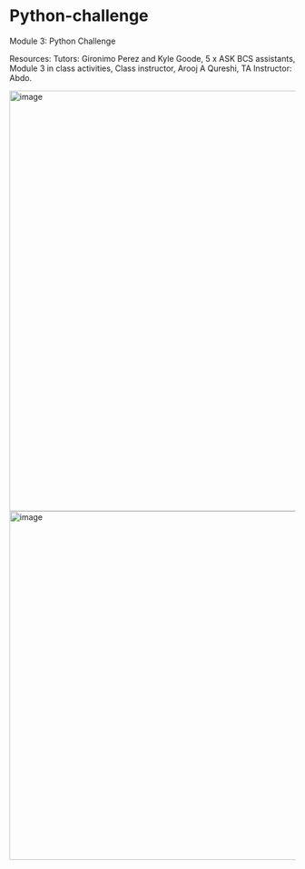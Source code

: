 # Python-challenge
Module 3: Python Challenge

Resources: Tutors: Gironimo Perez and Kyle Goode, 5 x ASK BCS assistants, Module 3 in class activities, Class instructor, Arooj A Qureshi, TA Instructor: Abdo.

<img width="740" alt="image" src="https://github.com/RP8844/python-challenge/assets/118138351/9c9fc1c7-4df2-4699-82f1-3ea6e7ec7874">

<img width="614" alt="image" src="https://github.com/RP8844/python-challenge/assets/118138351/5b5baad1-c724-433a-b859-ab894d4c79b7">
